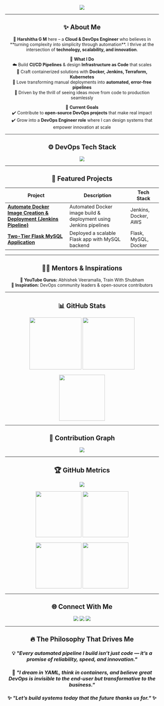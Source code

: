 <!-- 🌟 Harshitha G M GitHub Profile README (WOW Version) -->

<p align="center">
  <img src="https://readme-typing-svg.demolab.com?font=Fira+Code&size=28&pause=1000&color=FFB347&center=true&vCenter=true&width=750&lines=Hi+%F0%9F%91%8B,+I'm+Harshitha+G+M;Cloud+%26+DevOps+Engineer;Turning+Ideas+Into+Scalable+Solutions;Let's+Build+Something+Impactful!" />
</p>

---

<h2 align="center">✨ About Me</h2>

<p align="center">
👋 <b>Harshitha G M</b> here – a <b>Cloud & DevOps Engineer</b> who believes in **turning complexity into simplicity through automation**.  
I thrive at the intersection of <b>technology, scalability, and innovation</b>.  
</p>

<p align="center">
🎯 <b>What I Do</b><br>
☁️ Build <b>CI/CD Pipelines</b> & design <b>Infrastructure as Code</b> that scales<br>
🐳 Craft containerized solutions with <b>Docker, Jenkins, Terraform, Kubernetes</b><br>
🚀 Love transforming manual deployments into <b>automated, error-free pipelines</b><br>
🌟 Driven by the thrill of seeing ideas move from code to production seamlessly
</p>

<p align="center">
🌱 <b>Current Goals</b><br>
✔️ Contribute to <b>open-source DevOps projects</b> that make real impact<br>
✔️ Grow into a <b>DevOps Engineer role</b> where I can design systems that empower innovation at scale
</p>

---

<h2 align="center">⚙️ DevOps Tech Stack</h2>

<p align="center">
  <img src="https://skillicons.dev/icons?i=aws,azure,docker,kubernetes,terraform,jenkins,github,git,linux,python,bash,vscode" />
</p>

---

<h2 align="center">🚀 Featured Projects</h2>

<p align="center">

| Project | Description | Tech Stack |
|---------|-------------|------------|
| [**Automate Docker Image Creation & Deployment (Jenkins Pipeline)**](https://github.com/HARSHITHA-G-M/Automate-Docker-Image-Creation-and-Deployment-using-Jenkins-Pipeline) | Automated Docker image build & deployment using Jenkins pipelines | Jenkins, Docker, AWS |
| [**Two-Tier Flask MySQL Application**](https://github.com/HARSHITHA-G-M/two-tire-flask-mysql-application) | Deployed a scalable Flask app with MySQL backend | Flask, MySQL, Docker |

</p>

---

<h2 align="center">👨‍💼 Mentors & Inspirations</h2>

<p align="center">
🎥 <b>YouTube Gurus:</b> Abhishek Veeramalla, Train With Shubham <br>
🌟 <b>Inspiration:</b> DevOps community leaders & open-source contributors
</p>

---

<h2 align="center">📊 GitHub Stats</h2>

<p align="center">
  <img src="https://github-readme-stats.vercel.app/api?username=HARSHITHA-G-M&show_icons=true&theme=tokyonight&bg_color=0,1a1a1a,0d1117&title_color=FFB347&text_color=FFFFFF" height="170" />
  <img src="https://github-readme-streak-stats.herokuapp.com?user=HARSHITHA-G-M&theme=tokyonight&background=0d1117" height="170" />
</p>

<p align="center">
  <img src="https://github-readme-stats.vercel.app/api/top-langs/?username=HARSHITHA-G-M&layout=compact&theme=tokyonight&bg_color=0d1117&title_color=FFB347&text_color=FFFFFF" height="150" />
</p>

---

<h2 align="center">🌈 Contribution Graph</h2>

<p align="center">
  <img src="https://github-readme-activity-graph.vercel.app/graph?username=HARSHITHA-G-M&theme=react-dark&bg_color=0d1117&color=FFB347&line=FFB347&point=FFFFFF&area=true" />
</p>

---

<h2 align="center">🏆 GitHub Metrics</h2>

<p align="center">
  <img src="https://github-profile-summary-cards.vercel.app/api/cards/profile-details?username=HARSHITHA-G-M&theme=tokyonight" />
</p>

<p align="center">
  <img src="https://github-profile-summary-cards.vercel.app/api/cards/repos-per-language?username=HARSHITHA-G-M&theme=tokyonight" height="150" />
  <img src="https://github-profile-summary-cards.vercel.app/api/cards/most-commit-language?username=HARSHITHA-G-M&theme=tokyonight" height="150" />
</p>

<p align="center">
  <img src="https://github-profile-summary-cards.vercel.app/api/cards/stats?username=HARSHITHA-G-M&theme=tokyonight" height="150" />
  <img src="https://github-profile-summary-cards.vercel.app/api/cards/productive-time?username=HARSHITHA-G-M&theme=tokyonight" height="150" />
</p>

---

<h2 align="center">🌐 Connect With Me</h2>

<p align="center">
<a href="https://www.linkedin.com/in/harshitha-g-m-27b128279/"><img src="https://img.shields.io/badge/LinkedIn-0077B5?style=for-the-badge&logo=linkedin&logoColor=white" /></a>
<a href="https://hashnode.com/@harshithagm"><img src="https://img.shields.io/badge/Blog-2962FF?style=for-the-badge&logo=hashnode&logoColor=white" /></a>
<a href="mailto:gmharshitha123@gmail.com"><img src="https://img.shields.io/badge/Email-D14836?style=for-the-badge&logo=gmail&logoColor=white" /></a>
</p>

---

<h2 align="center">🔥 The Philosophy That Drives Me</h2>

<h3 align="center">💡 <i>"Every automated pipeline I build isn’t just code — it’s a promise of reliability, speed, and innovation."</i></h3>
<h3 align="center">🚀 <i>"I dream in YAML, think in containers, and believe great DevOps is invisible to the end-user but transformative to the business."</i></h3>
<h3 align="center">✨ <i>"Let’s build systems today that the future thanks us for."</i> ✨</h3>

